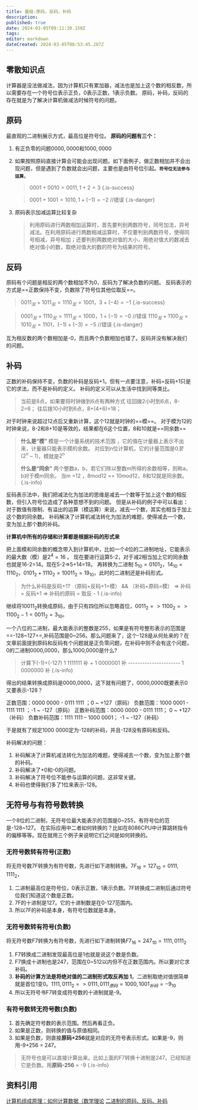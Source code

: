 ```yaml
---
title: 基础-原码，反码，补码
description: 
published: true
date: 2024-03-05T09:11:20.150Z
tags: 
editor: markdown
dateCreated: 2024-03-05T08:53:45.287Z
---
```


## 零散知识点
计算器是没法做减法，因为计算机只有累加器，减法也是加上这个数的相反数，所以需要存在一个符号位表示正负，0表示正数，1表示负数。
原码，补码，反码的存在就是为了解决计算机做减法时候符号的问题。

## 原码
最直观的二进制展示方式，最高位是符号位。
**原码的问题有三个：**
1. 有正负零的问题$0000,0000$和$1000,0000$
2. 如果按照原码直接计算会可能会出现问题。如下面例子，做正数相加并不会出现问题，但是遇到了负数就会出问题，主要也是由符号位引起。**`符号位无法参与运算`**。
  
   >$0001+0010=0011,1+2=3$
   {.is-success}
   
   >$0001+1001=1010,1+(-1)=-2$ //错误 
   {.is-danger}
  
3. 原码表示加减运算比较复杂
    >利用原码进行两数相加运算时，首先要判别两数符号，同号加法，异号减法。在利用原码进行两数相减运算时，不仅要判别两数符号，使得同号相减，异号相加；还要判别两数绝对值的大小，用绝对值大的数减去绝对值小的数，取绝对值大的数的符号为结果的符号。

## 反码
原码有个问题是相反的两个数相加不为0，反码为了解决负数的问题。
反码表示的方式是==正数保持不变，负数除了符号位其他位取反==。
> $0011_{反}+1011_{反} = 1110_{反} =1001，3+(-4)= -1$
{.is-success}

> $0001_{反}+1110_{反} = 1111_{反} =1000，1+(-1)= -0$  //错误 
> $1110_{反} + 1100_{反} = 1010_{反} = 1101，  (-1)+(-3) =-5$  //错误 
{.is-danger}


互为相反数的两个数相加是-0，而且两个负数相加也错了。反码并没有解决我们的问题。

## 补码
正数的补码保持不变，负数的补码是反码+1。但有一点要注意，补码=反码+1只是它的求法，而不是补码的定义。
补码的定义可以从生活中找到同等类比。
>当前是8点，如果要将时钟拨到6点有两种方式
>往回拨2小时到6点，8-2=6；
>往后拨10小时到6点，8+(4+6)=18；

对于时钟来说超过12点后又重新计算，这个12就是时钟的==模==。
对于模为12的时钟来说，8-2和8+10是等效的，结果都在6这个位置，8和10就是==同余数==

>**什么是“模”**
>模是一个计量系统的技术范围 ，它的值在计量器上表示不出来，计量器只能表示模的余数。
>对应到n位计算机，它的计量范围是$0 至(2^{n}-1)$，模就是$2^{n}$
>
>**什么是“同余”**
>两个整数a，b，若它们除以整数m所得的余数相等，则称a，b对于模m同余。
>当m =12 ，8mod12 == 10mod12，8和12就是同余数。
{.is-info}

反码表示法中，我们把减法化为加法的思维是减去一个数等于加上这个数的相反数，但引入符号位造成了各种意想不到的问题。
但是从补码的例子中可以看出：对于数值有限制、有溢出的运算（模运算）来说，减去一个数，其实也相当于加上这个数的同余数。
补码解决了计算机减法转化为加法的难题，使得减去一个数，变为加上那个数的补码。

**计算机中所有的存储和计算都是根据补码的形式来**

把上面模和同余数的概念带入到计算机中，比如一个4位的二进制地址，它能表示的最大数（模）是$2^{4}=16$ 。
现在要进行运算5-2，对于减2相当加上它的同余数也就是16-2=14。现在5-2=>5+14=19。
再转换为二进制 $5_{10}=0101_{2}，14_{10}=1110_{2} ，0101_{2}+1110_{2}=10011_{2}=19_{10}$，此时的二进制还是补码形式。

>为什么补码是反码+1?
>（原码+反码+1=模） && （补码+原码=模） => 补码 = 反码+1  => 补码的原码 = 取反 - 1
{.is-info}

继续将$10011_{2}$转换成原码，由于只有四位所以忽略首位，$0011_{2}=>1100_{2}=>1100_{2}-1=0011_{2}=3_{10}$。

一个八位的二进制，最大能表示的整数是255，如果是有符号整形表示的范围是==-128~127==,补码范围是0~256。那么问题来了，这个-128是从何处来的？在文章前面提到原码和反码有个问题就是正负零问题，在补码中则不会有这个问题，0的二进制0000,0000，那么1000,0000是什么?

> 计算下(-1)+(-127)
>    1 1111111 补  +
>    1 0000001 补 
>   \----------------------
>    1 0000000 补
{.is-info}




得出的结果转换成原码是0000,0000，这下就有问题了，0000,0000既要表示0又要表示-128？

正数范围：0000 0000 - 0111 1111 ；0 ~ +127（原码）
负数范围：1000 0001 - 1111 1111 ；-1 ~ -127（原码）
正数补码范围：0000 0000 - 0111 1111； 0 ~ +127（补码）
负数补码范围：1111 1111 – 1000 0001； -1 ~ -127（补码）

于是就有了规定1000 0000定为-128的补码，并且-128没有原码和反码。

补码解决的问题：
1. 补码解决了计算机减法转化为加法的难题，使得减去一个数，变为加上那个数的补码。
2. 补码解决了+0和-0的问题。
3. 补码解决了符号位不能参与运算的问题，这非常关键。
4. 补码也使得我们多了1位来表示-128。

## 无符号与有符号数转换
一个8位的二进制，无符号位最大能表示的范围是0\~255，有符号位的范是-128~127。
在实际应用中二者如何转换的？比如在8086CPU中计算跳转指令的偏移等等。现在就用三个例子来说明它们之间是如何转换的。
### 无符号数转有符号(正数)
将无符号数7F转换为有符号数，先进行如下进制转换。$7F_{16}=127_{10}=0111,1111_{2}$，
1. 二进制最高位是符号位，0表示正数，1表示负数。7F转换成二进制后通过符号位我们知道这个数是正数。
2. 7F的十进制是127。它的十进制数是在0-127范围内。
4. 所以7F的补码是本身，有符号位数就是本身。
### 无符号数转有符号(负数)
将无符号数F7转换为有符号数，先进行如下进制转换$F7_{16}=247_{10}=1111,0111_{2}$
1. F7转换成二进制发现最高位是1也就是说这个数是负数。
1. F7换成十进制也是247，范围在0~512以内但不在正数范围内。所以要对它求补码。
2. **补码的计算方法是将绝对值的二进制形式取反再加 1**。二进制取绝对值很简单就是首位1变0。$1111,0111_{2} => 0111,0111_{原码} =  1000,1001_{补码}= -9_{10}$
3. 所以无符号书F7转变成符号数的十进制就是-9。

### 有符号数转无符号数(负数)
1. 首先确定符号数的表示范围。然后再看正负。
2. 如果是正数，则转换的值与原值相同。
3. 如果是负数，则直接**原码+256**就是对应的无符号表示形式。如果是-9，则用-9+256 = 247。

>无符号也是可以直接计算出来。比如上面的F7转换十进制是247。已经知道它是负数。用**原码-256** = -9
{.is-info}

## 资料引用
[计算机组成原理：如何计算数据（数学理论](https://zhuanlan.zhihu.com/p/568263996)
[二进制的原码、反码、补码](https://zhuanlan.zhihu.com/p/99082236)
 